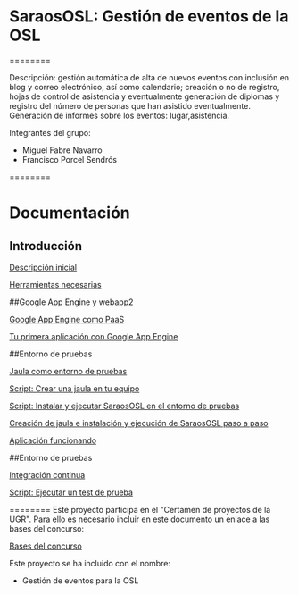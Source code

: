 # SaraosOSL: Gestión de eventos de la OSL
========

Descripción: gestión automática de alta de nuevos eventos con inclusión en blog y correo electrónico, así como calendario; creación o no de registro,
hojas de control de asistencia y eventualmente generación de diplomas y registro del número de personas que han asistido eventualmente. Generación de
informes sobre los eventos: lugar,asistencia.

Integrantes del grupo:

* Miguel Fabre Navarro
* Francisco Porcel Sendrós

========
# Documentación

## Introducción

[Descripción inicial](https://github.com/miguelfabre/Proyecto/blob/master/README.md)

[Herramientas necesarias](https://github.com/miguelfabre/Proyecto/blob/master/documentacion/requeriments.md)


##Google App Engine y webapp2

[Google App Engine como PaaS](https://github.com/miguelfabre/Proyecto/blob/master/documentacion/gap_como_paas.md)

[Tu primera aplicación con Google App Engine](https://github.com/miguelfabre/Proyecto/blob/master/documentacion/primera_app_gap.md)


##Entorno de pruebas

[Jaula como entorno de pruebas](https://github.com/miguelfabre/Proyecto/blob/master/documentacion/jaulas_chroot.md)

[Script: Crear una jaula en tu equipo](https://github.com/miguelfabre/Proyecto/blob/master/documentacion/crear_jaula.md)

[Script: Instalar y ejecutar SaraosOSL en el entorno de pruebas](https://github.com/miguelfabre/Proyecto/blob/master/documentacion/instalacion_saraososl.md)

[Creación de jaula e instalación y ejecución de SaraosOSL paso a paso](https://github.com/miguelfabre/Proyecto/blob/master/documentacion/saraososl_paso_a_paso.md)

[Aplicación funcionando](http://pruebadriveiv.appspot.com/)

##Entorno de pruebas

[Integración continua](https://github.com/miguelfabre/Proyecto/blob/master/documentacion/integracion_continua.md)

[Script: Ejecutar un test de prueba](https://github.com/miguelfabre/Proyecto/blob/master/documentacion/ejecucion_test.md)

========
Este proyecto participa en el "Certamen de proyectos de la UGR". Para ello es necesario incluir en este documento un enlace a las bases del concurso:

[Bases del concurso](http://osl.ugr.es/bases-de-los-premios-a-proyectos-libres-de-la-ugr/)

Este proyecto se ha incluido con el nombre:

* Gestión de eventos para la OSL
